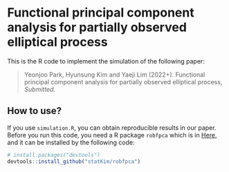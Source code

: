 # Functional principal component analysis for partially observed elliptical process

This is the R code to implement the simulation of the following paper:
> Yeonjoo Park, Hyunsung Kim and Yaeji Lim (2022+). Functional principal component analysis for partially observed elliptical process, *Submitted*.

## How to use?

If you use `simulation.R`, you can obtain reproducible results in our paper.
Before you run this code, you need a R package `robfpca` which is in [Here](https://github.com/statKim/robfpca), and it can be installed by the following code:

``` r
# install.packages("devtools")
devtools::install_github("statKim/robfpca")
```
